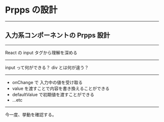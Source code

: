 # Prpps の設計

---

## 入力系コンポーネントの Prpps 設計

---

React の input タグから理解を深める

---

input って何ができる？
div とは何が違う？

---

- onChange で 入力中の値を受け取る
- value を渡すことで内容を書き換えることができる
- defaultValue で初期値を渡すことができる
- ...etc

---

今一度、挙動を確認する。
